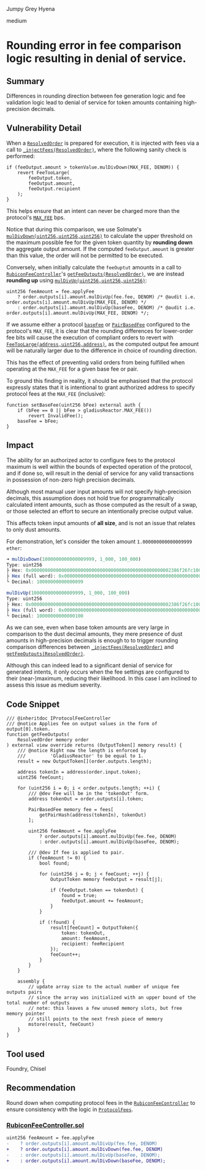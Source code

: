 Jumpy Grey Hyena

medium

# Rounding error in fee comparison logic resulting in denial of service.

## Summary

Differences in rounding direction between fee generation logic and fee validation logic lead to denial of service for token amounts containing high-precision decimals.

## Vulnerability Detail

When a [`ResolvedOrder`](https://github.com/sherlock-audit/2024-02-rubicon-finance/blob/11cac67919e8a1303b3a3177291b88c0c70bf03b/gladius-contracts-internal/src/base/ReactorStructs.sol#L43C1-L50C2) is prepared for execution, it is injected with fees via a call to [`_injectFees(ResolvedOrder)`](https://github.com/sherlock-audit/2024-02-rubicon-finance/blob/11cac67919e8a1303b3a3177291b88c0c70bf03b/gladius-contracts-internal/src/base/ProtocolFees.sol#L36C5-L105C6), where the following sanity check is performed:

```solidity
if (feeOutput.amount > tokenValue.mulDivDown(MAX_FEE, DENOM)) {
    revert FeeTooLarge(
        feeOutput.token,
        feeOutput.amount,
        feeOutput.recipient
    );
}
```

This helps ensure that an intent can never be charged more than the protocol's [`MAX_FEE`](https://github.com/sherlock-audit/2024-02-rubicon-finance/blob/11cac67919e8a1303b3a3177291b88c0c70bf03b/gladius-contracts-internal/src/base/ProtocolFees.sol#L31) bps.

Notice that during this comparison, we use Solmate's [`mulDivDown(uint256,uint256,uint256)`](https://github.com/transmissions11/solmate/blob/c892309933b25c03d32b1b0d674df7ae292ba925/src/utils/FixedPointMathLib.sol#L36C1-L51C6) to calculate the upper threshold on the maximum possible fee for the given token quantity by **rounding down** the aggregate output amount. If the computed `feeOutput.amount` is greater than this value, the order will not be permitted to be executed.

Conversely, when initially calculate the `feeOuptut` amounts in a call to [`RubiconFeeController`](https://github.com/sherlock-audit/2024-02-rubicon-finance/blob/main/gladius-contracts-internal/src/fee-controllers/RubiconFeeController.sol)'s [`getFeeOutputs(ResolvedOrder)`](https://github.com/sherlock-audit/2024-02-rubicon-finance/blob/11cac67919e8a1303b3a3177291b88c0c70bf03b/gladius-contracts-internal/src/fee-controllers/RubiconFeeController.sol#L61C5-L116C6), we are instead **rounding up** using [`mulDivUp(uint256,uint256,uint256)`](https://github.com/transmissions11/solmate/blob/c892309933b25c03d32b1b0d674df7ae292ba925/src/utils/FixedPointMathLib.sol#L53C5-L69C6):

```solidity
uint256 feeAmount = fee.applyFee
    ? order.outputs[i].amount.mulDivUp(fee.fee, DENOM) /* @audit i.e. order.outputs[i].amount.mulDivUp(MAX_FEE, DENOM) */
    : order.outputs[i].amount.mulDivUp(baseFee, DENOM) /* @audit i.e. order.outputs[i].amount.mulDivUp(MAX_FEE, DENOM) */;
```

If we assume either a protocol [`baseFee`](https://github.com/sherlock-audit/2024-02-rubicon-finance/blob/11cac67919e8a1303b3a3177291b88c0c70bf03b/gladius-contracts-internal/src/fee-controllers/RubiconFeeController.sol#L24) or [`PairBasedFee`](https://github.com/sherlock-audit/2024-02-rubicon-finance/blob/11cac67919e8a1303b3a3177291b88c0c70bf03b/gladius-contracts-internal/src/fee-controllers/RubiconFeeController.sol#L28C5-L31C6) configured to the protocol's `MAX_FEE`, it is clear that the rounding differences for lower-order fee bits will cause the execution of compliant orders to revert with [`FeeTooLarge(address,uint256,address)`](https://github.com/sherlock-audit/2024-02-rubicon-finance/blob/11cac67919e8a1303b3a3177291b88c0c70bf03b/gladius-contracts-internal/src/base/ProtocolFees.sol#L21), as the computed output fee amount will be naturally larger due to the difference in choice of rounding direction.

This has the effect of preventing valid orders from being fulfilled when operating at the `MAX_FEE` for a given base fee or pair.

To ground this finding in reality, it should be emphasised that the protocol expressly states that it is intentional to grant authorized address to specify protocol fees at the `MAX_FEE` (inclusive):

```solidity
function setBaseFee(uint256 bFee) external auth {
    if (bFee == 0 || bFee > gladiusReactor.MAX_FEE())
        revert InvalidFee();
    baseFee = bFee;
}
```

## Impact

The ability for an authorized actor to configure fees to the protocol maximum is well within the bounds of expected operation of the protocol, and if done so, will result in the denial of service for any valid transactions in possession of non-zero high precision decimals.

Although most manual user input amounts will not specify high-precision decimals, this assumption does not hold true for programmatically calculated intent amounts, such as those computed as the result of a swap, or those selected an effort to secure an intentionally precise output value.

This affects token input amounts of **all size**, and is not an issue that relates to only dust amounts.

For demonstration, let's consider the token amount `1.000000000000009999 ether`:

```typescript
➜ mulDivDown(1000000000000009999, 1_000, 100_000)
Type: uint256
├ Hex: 0x000000000000000000000000000000000000000000000000002386f26fc10063
├ Hex (full word): 0x000000000000000000000000000000000000000000000000002386f26fc10063
└ Decimal: 10000000000000099
```

```typescript
mulDivUp(1000000000000009999, 1_000, 100_000)
Type: uint256
├ Hex: 0x000000000000000000000000000000000000000000000000002386f26fc10064
├ Hex (full word): 0x000000000000000000000000000000000000000000000000002386f26fc10064
└ Decimal: 10000000000000100
```

As we can see, even when base token amounts are very large in comparison to the dust decimal amounts, they mere presence of  dust amounts in high-precision decimals is enough to to trigger rounding comparison differences between [`_injectFees(ResolvedOrder)`](https://github.com/sherlock-audit/2024-02-rubicon-finance/blob/11cac67919e8a1303b3a3177291b88c0c70bf03b/gladius-contracts-internal/src/base/ProtocolFees.sol#L36C5-L105C6) and [`getFeeOutputs(ResolvedOrder)`](https://github.com/sherlock-audit/2024-02-rubicon-finance/blob/11cac67919e8a1303b3a3177291b88c0c70bf03b/gladius-contracts-internal/src/fee-controllers/RubiconFeeController.sol#L61C5-L116C6).

Although this can indeed lead to a significant denial of service for generated intents, it only occurs when the fee settings are configured to their (near-)maximum, reducing their likelihood. In this case I am inclined to assess this issue as medium severity.

## Code Snippet

```solidity
/// @inheritdoc IProtocolFeeController
/// @notice Applies fee on output values in the form of output[0].token.
function getFeeOutputs(
    ResolvedOrder memory order
) external view override returns (OutputToken[] memory result) {	
    /// @notice Right now the length is enforced by
    ///         'GladiusReactor' to be equal to 1.
    result = new OutputToken[](order.outputs.length);

    address tokenIn = address(order.input.token);
    uint256 feeCount;

    for (uint256 i = 0; i < order.outputs.length; ++i) {
        /// @dev Fee will be in the 'tokenOut' form.
        address tokenOut = order.outputs[i].token;

        PairBasedFee memory fee = fees[
            getPairHash(address(tokenIn), tokenOut)
        ];

        uint256 feeAmount = fee.applyFee
            ? order.outputs[i].amount.mulDivUp(fee.fee, DENOM)
            : order.outputs[i].amount.mulDivUp(baseFee, DENOM);

        /// @dev If fee is applied to pair.
        if (feeAmount != 0) {
            bool found;

            for (uint256 j = 0; j < feeCount; ++j) {
                OutputToken memory feeOutput = result[j];

                if (feeOutput.token == tokenOut) {
                    found = true;
                    feeOutput.amount += feeAmount;
                }
            }

            if (!found) {
                result[feeCount] = OutputToken({
                    token: tokenOut,
                    amount: feeAmount,
                    recipient: feeRecipient
                });
                feeCount++;
            }
        }
    }

    assembly {
        // update array size to the actual number of unique fee outputs pairs
        // since the array was initialized with an upper bound of the total number of outputs
        // note: this leaves a few unused memory slots, but free memory pointer
        // still points to the next fresh piece of memory
        mstore(result, feeCount)
    }
}
```

## Tool used

Foundry, Chisel

## Recommendation

Round down when computing protocol fees in the [`RubiconFeeController`](https://github.com/sherlock-audit/2024-02-rubicon-finance/blob/main/gladius-contracts-internal/src/fee-controllers/RubiconFeeController.sol) to ensure consistency with the logic in [`ProtocolFees`](https://github.com/sherlock-audit/2024-02-rubicon-finance/blob/11cac67919e8a1303b3a3177291b88c0c70bf03b/gladius-contracts-internal/src/base/ProtocolFees.sol).

### [RubiconFeeController.sol](https://github.com/sherlock-audit/2024-02-rubicon-finance/blob/main/gladius-contracts-internal/src/fee-controllers/RubiconFeeController.sol)

```diff
uint256 feeAmount = fee.applyFee
-    ? order.outputs[i].amount.mulDivUp(fee.fee, DENOM)
+    ? order.outputs[i].amount.mulDivDown(fee.fee, DENOM)
-    : order.outputs[i].amount.mulDivUp(baseFee, DENOM);
+    : order.outputs[i].amount.mulDivDown(baseFee, DENOM);
```
